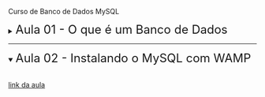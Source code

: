 Curso de Banco de Dados MySQL

<details>
<summary>
    <font size=5> Aula 01 - O que é um Banco de Dados </font>
</summary>

<br/>

[Link da aula](https://www.youtube.com/watch?v=Ofktsne-utM&list=PLHz_AreHm4dkBs-795Dsgvau_ekxg8g1r)

<br />

Evolução do Armazenamento dos dados:
-  arquivo sequencial
-  arquivo direto
-  banco de dados

<br />

Composição do Banco de dados
- Base de Dados
- SGBD (ADMS)
- Linguagem de Exploração
- Programas Adicionais (administração)

<br />

Modelos propostos na dec. 60 pela IBM
1. Modelo Hierárquico
1. Modelo em Rede

<br />

O modelo que vamos usar aqui é o **Modelo Relacional** que surgiu na déc. de 70. Mas tem outros (documentos e objetos, por exemplo).

O Structured Query Language (SQL) é justamente essa linguagem de exploração pertencente ao padrão de Banco de Dados.

<br />

Soluções de Bancos SQL:
1. Oracle (paga)
1. IBM (paga)
1. Microsoft SQL Server (paga)
1. MySQL (free)
1. MariaDB (free)
1. Firebird (free)
1. PostgreSQL (free)

</details>

---

<details open>
<summary>
    <font size=5> Aula 02 - Instalando o MySQL com WAMP </font>
</summary>

<br/>

[link da aula](https://www.youtube.com/watch?v=5JbAOWJbgIA&list=PLHz_AreHm4dkBs-795Dsgvau_ekxg8g1r&index=2)

<br/>

</details>